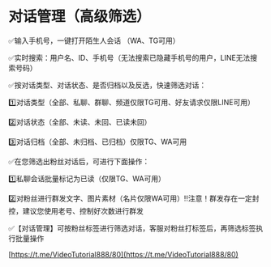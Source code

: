 # 对话管理（高级筛选）

✅输入手机号，一键打开陌生人会话 （WA、TG可用）

✅实时搜索：用户名、ID、手机号（无法搜索已隐藏手机号的用户，LINE无法搜索号码）



✅按对话类型、对话状态、是否归档以及反选，快速筛选对话：

1️⃣对话类型（全部、私聊、群聊、频道仅限TG可用、好友请求仅限LINE可用）&#x20;

2️⃣对话状态（全部、未读、未回、已读未回）

3️⃣对话归档（全部、未归档、已归档）仅限TG、WA可用



✅在您筛选出粉丝对话后，可进行下面操作：&#x20;

1️⃣私聊会话批量标记为已读（仅限TG、WA可用）

2️⃣对粉丝进行群发文字、图片素材（名片仅限WA可用）‼️注意！群发存在一定封控，建议您使用老号、控制好次数进行群发



✅【对话管理】可按粉丝标签进行筛选对话，客服对粉丝打标签后，再筛选标签执行批量操作

[https://t.me/VideoTutorial888/80](https://t.me/VideoTutorial888/80)
